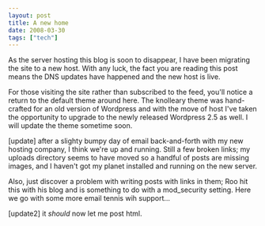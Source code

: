 ```yaml
---
layout: post
title: A new home
date: 2008-03-30
tags: ["tech"]
---
```


As the server hosting this blog is soon to disappear, I have been migrating the site to a new host. With any luck, the fact you are reading this post means the DNS updates have happened and the new host is live.

For those visiting the site rather than subscribed to the feed, you'll notice a return to the default theme around here. The knolleary theme was hand-crafted for an old version of Wordpress and with the move of host I've taken the opportunity to upgrade to the newly released Wordpress 2.5 as well. I will update the theme sometime soon.

[update] after a slighty bumpy day of email back-and-forth with my new hosting company, I think we're up and running. Still a few broken links; my uploads directory seems to have moved so a handful of posts are missing images, and I haven't got my planet installed and running on the new server.

Also, just discover a problem with writing posts with links in them; Roo hit this with his blog and is something to do with a mod_security setting. Here we go with some more email tennis wih support...

[update2] it _should_ now let me post html.